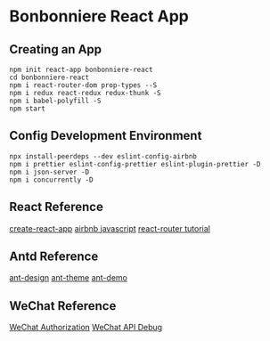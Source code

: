 # Bonbonniere React App

## Creating an App
```
npm init react-app bonbonniere-react
cd bonbonniere-react
npm i react-router-dom prop-types --S
npm i redux react-redux redux-thunk -S
npm i babel-polyfill -S
npm start
```

## Config Development Environment
```
npx install-peerdeps --dev eslint-config-airbnb
npm i prettier eslint-config-prettier eslint-plugin-prettier -D
npm i json-server -D
npm i concurrently -D
```


## React Reference
[create-react-app](https://github.com/facebook/create-react-app)
[airbnb javascript](https://github.com/airbnb/javascript)
[react-router tutorial](https://reacttraining.com/react-router/web/guides/philosophy)

## Antd Reference
[ant-design](https://ant.design/index-cn)
[ant-theme](https://github.com/ant-design/ant-design/blob/master/components/style/themes/default.less)
[ant-demo](https://github.com/zuiidea/antd-admin)

## WeChat Reference
[WeChat Authorization](https://mp.weixin.qq.com/wiki?t=resource/res_main&id=mp1421140842)
[WeChat API Debug](https://mp.weixin.qq.com/debug/cgi-bin/apiinfo)

